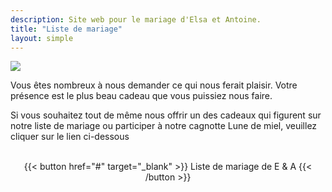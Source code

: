 ```yaml
---
description: Site web pour le mariage d'Elsa et Antoine.
title: "Liste de mariage"
layout: simple
---
```


![](/photo/barbaracox/DSC_5198.jpg)

Vous êtes nombreux à nous demander ce qui nous ferait plaisir. Votre présence est le plus beau cadeau que vous puissiez nous faire.

Si vous souhaitez tout de même nous offrir un des cadeaux qui figurent sur notre liste de mariage ou participer à notre cagnotte Lune de miel, veuillez cliquer sur le lien ci-dessous

<br>
<center>
{{< button href="#" target="_blank" >}}
Liste de mariage de E & A
{{< /button >}}
</center>